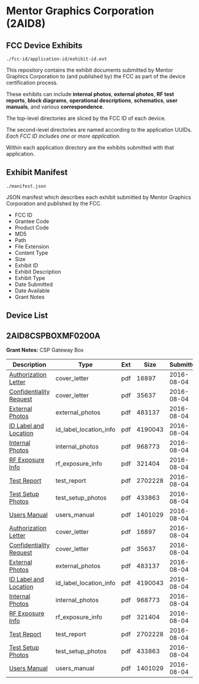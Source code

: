 # Mentor Graphics Corporation (2AID8)
## FCC Device Exhibits

```
./fcc-id/application-id/exhibit-id.ext
```

This repository contains the exhibit documents submitted by Mentor Graphics Corporation to (and published by) the FCC as part of the device certification process.

These exhibits can include **internal photos**, **external photos**, **RF test reports**, **block diagrams**, **operational descriptions**, **schematics**, **user manuals**, and various **correspondence**.

The top-level directories are sliced by the FCC ID of each device.

The second-level directories are named according to the application UUIDs. *Each FCC ID includes one or more application.*

Within each application directory are the exhibits submitted with that application. 

## Exhibit Manifest

```
./manifest.json
```

JSON manifest which describes each exhibit submitted by Mentor Graphics Corporation and published by the FCC.

- FCC ID
- Grantee Code
- Product Code
- MD5
- Path
- File Extension
- Content Type
- Size
- Exhibit ID
- Exhibit Description
- Exhibit Type
- Date Submitted
- Date Available
- Grant Notes

## Device List
## 2AID8CSPBOXMF0200A
**Grant Notes:** CSP Gateway Box

| Description | Type | Ext | Size | Submitted | Available |
| ----------- | ---- | --- | ---- | --------- | --------- |
| [Authorization Letter](2AID8CSPBOXMF0200A/6bc8bff846a340e859d50ce6e0df8cd1/3087740.pdf) | cover_letter | pdf | 16897 | 2016-08-04 | 2016-08-04 |
| [Confidentiality Request](2AID8CSPBOXMF0200A/6bc8bff846a340e859d50ce6e0df8cd1/3087741.pdf) | cover_letter | pdf | 35637 | 2016-08-04 | 2016-08-04 |
| [External Photos](2AID8CSPBOXMF0200A/6bc8bff846a340e859d50ce6e0df8cd1/3087743.pdf) | external_photos | pdf | 483137 | 2016-08-04 | 2016-08-04 |
| [ID Label and Location](2AID8CSPBOXMF0200A/6bc8bff846a340e859d50ce6e0df8cd1/3087744.pdf) | id_label_location_info | pdf | 4190043 | 2016-08-04 | 2016-08-04 |
| [Internal Photos](2AID8CSPBOXMF0200A/6bc8bff846a340e859d50ce6e0df8cd1/3087745.pdf) | internal_photos | pdf | 968773 | 2016-08-04 | 2016-08-04 |
| [RF Exposure Info](2AID8CSPBOXMF0200A/6bc8bff846a340e859d50ce6e0df8cd1/3087747.pdf) | rf_exposure_info | pdf | 321404 | 2016-08-04 | 2016-08-04 |
| [Test Report](2AID8CSPBOXMF0200A/6bc8bff846a340e859d50ce6e0df8cd1/3087750.pdf) | test_report | pdf | 2702228 | 2016-08-04 | 2016-08-04 |
| [Test Setup Photos](2AID8CSPBOXMF0200A/6bc8bff846a340e859d50ce6e0df8cd1/3087751.pdf) | test_setup_photos | pdf | 433863 | 2016-08-04 | 2016-08-04 |
| [Users Manual](2AID8CSPBOXMF0200A/6bc8bff846a340e859d50ce6e0df8cd1/3087752.pdf) | users_manual | pdf | 1401029 | 2016-08-04 | 2016-08-04 |
| [Authorization Letter](2AID8CSPBOXMF0200A/7a32620d83cde76ec35ef4cddb3c1023/3087740.pdf) | cover_letter | pdf | 16897 | 2016-08-04 | 2016-08-04 |
| [Confidentiality Request](2AID8CSPBOXMF0200A/7a32620d83cde76ec35ef4cddb3c1023/3087741.pdf) | cover_letter | pdf | 35637 | 2016-08-04 | 2016-08-04 |
| [External Photos](2AID8CSPBOXMF0200A/7a32620d83cde76ec35ef4cddb3c1023/3087743.pdf) | external_photos | pdf | 483137 | 2016-08-04 | 2016-08-04 |
| [ID Label and Location](2AID8CSPBOXMF0200A/7a32620d83cde76ec35ef4cddb3c1023/3087744.pdf) | id_label_location_info | pdf | 4190043 | 2016-08-04 | 2016-08-04 |
| [Internal Photos](2AID8CSPBOXMF0200A/7a32620d83cde76ec35ef4cddb3c1023/3087745.pdf) | internal_photos | pdf | 968773 | 2016-08-04 | 2016-08-04 |
| [RF Exposure Info](2AID8CSPBOXMF0200A/7a32620d83cde76ec35ef4cddb3c1023/3087747.pdf) | rf_exposure_info | pdf | 321404 | 2016-08-04 | 2016-08-04 |
| [Test Report](2AID8CSPBOXMF0200A/7a32620d83cde76ec35ef4cddb3c1023/3087750.pdf) | test_report | pdf | 2702228 | 2016-08-04 | 2016-08-04 |
| [Test Setup Photos](2AID8CSPBOXMF0200A/7a32620d83cde76ec35ef4cddb3c1023/3087751.pdf) | test_setup_photos | pdf | 433863 | 2016-08-04 | 2016-08-04 |
| [Users Manual](2AID8CSPBOXMF0200A/7a32620d83cde76ec35ef4cddb3c1023/3087752.pdf) | users_manual | pdf | 1401029 | 2016-08-04 | 2016-08-04 |
